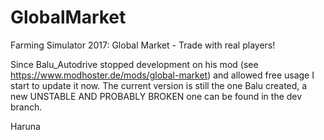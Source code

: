 # GlobalMarket
Farming Simulator 2017: Global Market - Trade with real players!


Since Balu_Autodrive stopped development on his mod (see https://www.modhoster.de/mods/global-market) and allowed free usage I start to update it now.
The current version is still the one Balu created, a new UNSTABLE AND PROBABLY BROKEN one can be found in the dev branch.

Haruna
